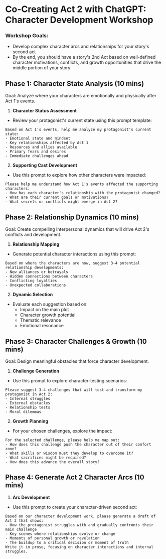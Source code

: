 # Co-Creating Act 2 with ChatGPT: Character Development Workshop

### Workshop Goals:
- Develop complex character arcs and relationships for your story's second act
- By the end, you should have a story's 2nd Act based on well-defined character motivations, conflicts, and growth opportunities that drive the middle portion of your story

## Phase 1: Character State Analysis (10 mins)

Goal: Analyze where your characters are emotionally and physically after Act 1's events.

1. **Character Status Assessment**
- Review your protagonist's current state using this prompt template:

```
Based on Act 1's events, help me analyze my protagonist's current state:
- Emotional state and mindset
- Key relationships affected by Act 1
- Resources and allies available
- Primary fears and desires
- Immediate challenges ahead
```

2. **Supporting Cast Development**
- Use this prompt to explore how other characters were impacted:

```
Please help me understand how Act 1's events affected the supporting characters:
- How has each character's relationship with the protagonist changed?
- What are their current goals or motivations?
- What secrets or conflicts might emerge in Act 2?
```

## Phase 2: Relationship Dynamics (10 mins)

Goal: Create compelling interpersonal dynamics that will drive Act 2's conflicts and development.

1. **Relationship Mapping**
- Generate potential character interactions using this prompt:

```
Based on where the characters are now, suggest 3-4 potential relationship developments:
- New alliances or betrayals
- Hidden connections between characters
- Conflicting loyalties
- Unexpected collaborations
```

2. **Dynamic Selection**
- Evaluate each suggestion based on:
  - Impact on the main plot
  - Character growth potential
  - Thematic relevance
  - Emotional resonance

## Phase 3: Character Challenges & Growth (10 mins)

Goal: Design meaningful obstacles that force character development.

1. **Challenge Generation**
- Use this prompt to explore character-testing scenarios:

```
Please suggest 3-4 challenges that will test and transform my protagonist in Act 2:
- Internal struggles
- External obstacles
- Relationship tests
- Moral dilemmas
```

2. **Growth Planning**
- For your chosen challenges, explore the impact:

```
For the selected challenge, please help me map out:
- How does this challenge push the character out of their comfort zone?
- What skills or wisdom must they develop to overcome it?
- What sacrifices might be required?
- How does this advance the overall story?
```

## Phase 4: Generate Act 2 Character Arcs (10 mins)

1. **Arc Development**
- Use this prompt to create your character-driven second act:

```
Based on our character development work, please generate a draft of Act 2 that shows:
- How the protagonist struggles with and gradually confronts their main challenge
- Key scenes where relationships evolve or change
- Moments of personal growth or revelation
- The buildup to a critical decision or moment of truth
Write it in prose, focusing on character interactions and internal struggles.
```

